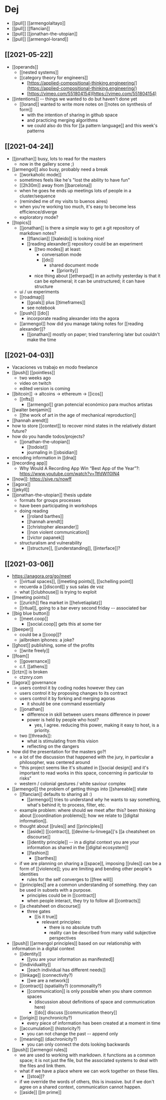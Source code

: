 # Dej

- [[pull]] [[armengolaltayo]]
- [[pull]] [[flancian]]
- [[pull]] [[jonathan-the-utopian]]
- [[pull]] [[armengol-lorand]]

## [[2021-05-22]]
- [[operands]]
	- [[nested systems]]
	- [[category theory for engineers]] 
		- [https://applied-compositional-thinking.engineering/](https://applied-compositional-thinking.engineering/)
		- [https://vimeo.com/551804154](https://vimeo.com/551804154)
- [[intentions]] -- things we wanted to do but haven't done yet
	- [[lorand]] wanted to write more notes on [[notes on synthesis of form]]
		- with the intention of sharing in github space
		- and practicing merging algorithms
		- we could also do this for [[a pattern language]] and this week's patterns


## [[2021-04-24]]
- [[jonathan]] busy, lots to read for the masters
  - now in the gallery scene ;)
- [[armengol]] also busy, probably need a break
  - [[workaholic mode]]
  - sometimes feels like he's "lost the ability to have fun"
  - [[2h30m]] away from [[barcelona]]
  - when he goes he ends up meetings lots of people in a cluster/sequence
  - (reminded me of my visits to buenos aires)
  - when you're working too much, it's easy to become less efficience/diverge
  - exploratory mode?
- [[topics]]
  - [[jonathan]] is there a simple way to get a git repository of markdown notes?
    - [[flancian]] [[kaleido]] is looking nice!
    - [[reading alexander]] repository could be an experiment
      - [[two modes]] at least:
        - conversation mode
        - [[do]]
          - shared document mode
            - [[priority]]
      - nice thing about [[etherpad]] in an activity yesterday is that it can be ephemeral; it can be unstructured; it can have structure
  - ui / ux experiments
  - [[roadmap]]
    - [[goals]] plus [[timeframes]]
    - see notebook
  - [[push]] [[do]]
    - incorporate reading alexander into the agora
  - [[armengol]] how did you manage taking notes for [[reading alexander]]?
    - [[jonathan]] mostly on paper; tried transferring later but couldn't make the time

## [[2021-04-03]]
- Vacaciones vs trabajo en modo freelance
- [[push]] [[pointless]] 
  - two weeks ago
  - video on twitch
  - edited version is coming
- [[bitcoin]] -> altcoins -> ethereum -> [[icos]]
  - [[nfts]]
    - [[armengol]] gran potencial económico para muchos artistas
- [[walter benjamin]]
  - [[the work of art in the age of mechanical reproduction]]
- [[hannah arendt]]
- how to store [[context]] to recover mind states in the relatively distant future?
- how do you handle todos/projects?
  - [[jonathan-the-utopian]]
    - [[todoist]]
    - journaling in [[obsidian]]
- encoding information in [[dna]]
- [[recording app]]
  - Why Would A Recording App Win “Best App of the Year”?: https://www.youtube.com/watch?v=TtfdWl10lN4
- [[now]]: https://sive.rs/nowff
- [[agora]]
- [[jekyll]]
- [[jonathan-the-utopian]] thesis update
  - formats for groups processes
  - have been participating in workshops
  - doing reading
    - [[roland barthes]]
    - [[hannah arendt]]
    - [[christopher alexander]]
    - [[non violent communication]]
    - [[victor papanek]]
  - structuralism and vulnerability
    - [[structure]], [[understanding]], [[interface]]?

## [[2021-03-06]]
- <https://anagora.org/go/meet>
  - [[virtual spaces]], [[meeting points]], [[schelling point]]
  - recuerda a [[discord]] y sus salas de voz
  - what [[clubhouse]] is trying to exploit
- [[meeting points]]
  - [[zurich]] flea market in [[helvetiaplatz]]
  - [[ritual]], going to a bar every second friday -- associated bar
- [[big blue button]]
  - [[meet.coop]]
    - [[social.coop]] gets this at some tier
- [[beeper]]
  - could be a [[coop]]?
  - jailbroken iphones: a joke?
- [[ghost]] publishing, some of the profits 
  - [[write freely]]
- [[foam]]
  - [[governance]]
  - c.f. [[athens]]
- [[ctzn]] is broken
  - ctznry.com
- [[agora]] governance
  - users control it by coding nodes however they can
  - users control it by proposing changes to its contract
  - users control it by forking and merging agoras
    - it should be one command essentially
  - [[jonathan]]
    - difference in skill between users means difference in power
    - power is held by people who host?
      - yes, I agree. reducing this power, making it easy to host, is a priority.
  - two [[threads]]:
    - what is stimulating from this vision
    - reflecting on the dangers
- how did the presentation for the masters go?!
  - a lot of the discussion that happened with the jury, in particular a philosopher, was centered around 
  - "this project seems like it's situated in [[social design]] and it's important to read works in this space, concerning in particular to risks"
  - western / colonial gestures / white saviour complex
- [[armengol]] the problem of getting things into [[shareable]] state
  - [[flancian]] defaults to sharing all :)
    - [[armengol]] tries to understand *why* he wants to say something, what's behind it; to process, filter, etc.
  - example problem: where should we meet after this? been thinking about [[coordination problems]]; how we relate to [[digital information]].
  - thought about [[rules]] and [[principles]]
    - [[aside]] [[contract]], [[devine-lu-linvega]]'s [[a cheatsheet on discourse]]
    - [[identity principle]] -- in a digital context you are your information as shared in the [[digital ecosystem]]
    - [[fashion]]
      - [[barthes]]
  - if we are planning on sharing a [[space]], imposing [[rules]] can be a form of [[violence]]; you are limiting and bending other people's identities
    - rules for the self converges to [[free will]]
  - [[principles]] are a common understanding of something. they can be used in subsets with a purpose.
    - principles could be in [[contract]]
    - when people interact, they try to follow all [[contracts]]
  - [[a cheatsheet on discourse]]
    - three gates
      - [[is it true]]
        - relevant principles:
          - there is no absolute truth
          - reality can be described from many valid subjective perspectives
- [[push]] [[armengol principles]] based on our relationship with information in a digital context
  - [[identity]]
    - [[you are your information as manifested]]
  - [[individuality]]
    - [[each individual has different needs]]
  - [[linkage]] (connectivity?)
    - [[we are a network]]
  - [[contract]] (spatiality?) (commonality?)
    - [[communication]] is only possible when you share common spaces
      - (discussion about definitions of space and communication here)
      - [[do]] discuss [[communication theory]]
  - [[origin]] (synchronicity?)
    - every piece of information has been created at a moment in time
  - [[accumulation]] (historicity?)
    - you can not change the past -- append only
  - [[meaning]] (diachronicity?)
    - you can only connect the dots looking backwards
- [[push]] [[armengol rules]]
  - we are used to working with markdown. it functions as a common space; it is not just the file, but the associated systems to deal with the files and link them.
  - what if we have a place where we can work together on these files.
    - [[stoa]]?
  - if we override the words of others, this is invasive. but if we don't agree on a shared context, communication cannot happen.
  - [[aside]] [[m prime]]





